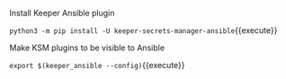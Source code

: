 Install Keeper Ansible plugin

`python3 -m pip install -U keeper-secrets-manager-ansible`{{execute}}

Make KSM plugins to be visible to Ansible

`export $(keeper_ansible --config)`{{execute}}

